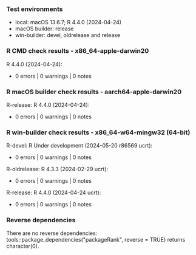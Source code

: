 ### Test environments

* local: macOS 13.6.7; R 4.4.0 (2024-04-24)
* macOS builder: release
* win-builder: devel, oldrelease and release


### R CMD check results - x86_64-apple-darwin20

R 4.4.0 (2024-04-24):
* 0 errors | 0 warnings | 0 notes

### R macOS builder check results - aarch64-apple-darwin20

R-release: R 4.4.0 (2024-04-24):
* 0 errors | 0 warnings | 0 notes

### R win-builder check results - x86_64-w64-mingw32 (64-bit)

R-devel: R Under development (2024-05-20 r86569 ucrt):
* 0 errors | 0 warnings | 0 notes

R-oldrelease: R 4.3.3 (2024-02-29 ucrt):
* 0 errors | 0 warnings | 0 notes

R-release: R 4.4.0 (2024-04-24 ucrt):
* 0 errors | 0 warnings | 0 notes


### Reverse dependencies

There are no reverse dependencies:
tools::package_dependencies("packageRank", reverse = TRUE) returns character(0).
